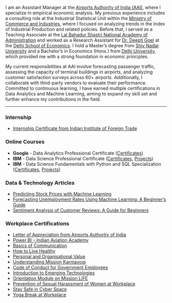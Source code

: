 I am an Assistant Manager at the <a href="https://www.aai.aero/"> Airports Authority of India (AAI)</a>, where I specialize in empirical economic analysis. My previous experience includes a consulting role at the Industrial Statistical Unit within the <a href="https://www.commerce.gov.in/"> Ministry of Commerce and Industries</a>, where I focused on analyzing trends in the Index of Industrial Production and related policies. Before that, I served as a Teaching Associate at the <a href="https://www.lbsnaa.gov.in/"> Lal Bahadur Shastri National Academy of Administration</a> and worked as a Research Assistant for <a href="https://sites.google.com/view/deepti-goel/home"> Dr. Deepti Goel</a> at the <a href="http://econdse.org/"> Delhi School of Economics</a>. I hold a Master’s degree from  <a href="https://snu.edu.in/"> Shiv Nadar University</a>  and a Bachelor’s in Economics (Hons.) from <a href="https://www.du.ac.in/"> Delhi University</a>, which provided me with a strong foundation in economic principles. 

My current responsibilities at AAI involve forecasting passenger traffic, assessing the capacity of terminal buildings in airports, and analyzing customer satisfaction surveys across 60+ airports. Additionally, I collaborate with third-party vendors to evaluate their performance. Committed to continuous learning, I have earned multiple certifications in Data Analytics and Machine Learning, aiming to expand my skill set and further enhance my contributions in the field.

---
### Internship
- <a href="https://dutta-tanushree.github.io/pdf/IIFT Internship.pdf"> Internship Certificate from Indian Institute of Foreign Trade</a>
### Online Courses
- <b>Google</b> - Data Analytics Professional Certificate (<a href="https://dutta-tanushree.github.io/pages/courses">Certificates</a>)
- <b>IBM</b> - Data Science Professional Certificate (<a href="https://dutta-tanushree.github.io/pages/courses">Certificates</a>, <a href="https://github.com/dutta-tanushree/IBM-Data-Science-Professional-Certificate">Projects</a>)
- <b>IBM</b> - Data Science Fundamentals with Python and SQL Specialization (<a href="https://dutta-tanushree.github.io/pages/courses">Certificates</a>, <a href="https://github.com/dutta-tanushree/IBM-Data-Science-Professional-Certificate">Projects</a>)
<!-- - <b>University of Michigan</b> - Applied Data Science with Python Specialization (<a href="https://dutta-tanushree.github.io/pages/courses">Certificates</a>, <a href="https://github.com/dutta-tanushree/Applied-Data-Science-with-Python-Specialization">Projects</a>) -->
<!-- - <b>Standford University</b> - Machine Learning Specialization (<a href="https://dutta-tanushree.github.io/pages/courses">Certificates</a>, <a href="https://github.com/dutta-tanushree/Machine-Learning-Specialization">Projects</a>) -->
<!-- - <b>DeepLearning.AI</b> - Deep Learning Specialization (<a href="https://dutta-tanushree.github.io/pages/courses">Certificates</a>, <a href="https://github.com/dutta-tanushree/Deep-Learning-Specialization">Projects</a>) --> 
<!-- - <b>Johns Hopkins University</b> - The Data Scientist’s Toolbox (<a href="https://dutta-tanushree.github.io/pages/courses">Certificates</a>) -->

### Data & Technology Articles
- <a href="https://medium.com/@14duttatanushreeya/predicting-stock-prices-with-machine-learning-cde2c13198fd">Predicting Stock Prices with Machine Learning</a>
- <a href="https://medium.com/@14duttatanushreeya/forecasting-unemployment-rates-using-machine-learning-a-beginners-guide-43af21d1c350">Forecasting Unemployment Rates Using Machine Learning: A Beginner’s Guide</a>
- <a href="https://medium.com/@14duttatanushreeya/sentiment-analysis-of-customer-reviews-a-guide-for-beginners-4a5f2194a121">Sentiment Analysis of Customer Reviews: A Guide for Beginners</a>

### Workplace Certifications
- <a href="https://dutta-tanushree.github.io/pdf/Letter_of_Appreciation.pdf">Letter of Appreciation from Airports Authority of India</a>
- <a href="https://dutta-tanushree.github.io/pdf/POWER BI.pdf">Power BI – Indian Aviation Academy</a>
- <a href="https://dutta-tanushree.github.io/pdf/certificates/work/Basics of Communication.pdf">Basics of Communication</a>
- <a href="https://dutta-tanushree.github.io/pdf/certificates/work/How to Live Healthy.pdf">How to Live Healthy</a>
- <a href="https://dutta-tanushree.github.io/pdf/certificates/work/Personal and Organisational Value.pdf">Personal and Organisational Value</a>
- <a href="https://dutta-tanushree.github.io/pdf/certificates/work/Understanding Mission Karmayogi.pdf">Understanding Mission Karmayogi</a>
- <a href="https://drive.google.com/file/d/1zxTJqpxQg5-Yn3sDg0UQvS7gYPeFOD1K/view?usp=sharing">Code of Conduct for Government Employees</a>
- <a href="https://drive.google.com/file/d/1Fgo_f8pzrdIuxMZy5easfhigSSUsX696/view?usp=sharing">Introduction to Emerging Technologies</a>
- <a href="https://drive.google.com/file/d/1aAGHRdbmoPOQ2faOiAOoUz5lElA9B2DM/view?usp=sharing">Orientation Module on Mission LiFE</a>
- <a href="https://drive.google.com/file/d/1ply4qDQ8abmpir9e8MNQutLZi9Zmi657/view?usp=sharing">Prevention of Sexual Harassment of Women at Workplace</a>
- <a href="https://drive.google.com/file/d/1QB-0ykYqHEGkcRmXvtupS31UkoETpvae/view?usp=sharing">Stay Safe in Cyber Space</a>
- <a href="https://drive.google.com/file/d/1iDdcBVRfveIbNFEN5x6CYPkvO8QRDANL/view?usp=sharing">Yoga Break at Workplace</a>

